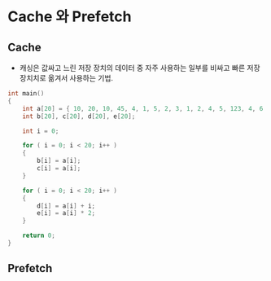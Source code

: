# Cache 와 Prefetch

## Cache
- 캐싱은 값싸고 느린 저장 장치의 데이터 중 자주 사용하는 일부를 비싸고 빠른 저장 장치치로 옮겨서 사용하는 기법.


```c++
int main()
{
	int a[20] = { 10, 20, 10, 45, 4, 1, 5, 2, 3, 1, 2, 4, 5, 123, 4, 6, 70, 54, 64, 30 };
	int b[20], c[20], d[20], e[20];

	int i = 0;

	for ( i = 0; i < 20; i++ )
	{
		b[i] = a[i];
		c[i] = a[i];
	}

	for ( i = 0; i < 20; i++ )
	{
		d[i] = a[i] + i;
		e[i] = a[i] * 2;
	}

	return 0;
}
```

## Prefetch


